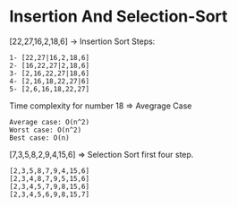 # Insertion And Selection-Sort

[22,27,16,2,18,6] -> Insertion Sort
Steps:
```
1- [22,27|16,2,18,6]  
2- [16,22,27|2,18,6]  
3- [2,16,22,27|18,6]  
4- [2,16,18,22,27|6]  
5- [2,6,16,18,22,27]
```

Time complexity for number 18 => Avegrage Case

```
Average case: O(n^2)  
Worst case: O(n^2)  
Best case: O(n)
```

[7,3,5,8,2,9,4,15,6] => Selection Sort first four step.
```
[2,3,5,8,7,9,4,15,6]
[2,3,4,8,7,9,5,15,6]
[2,3,4,5,7,9,8,15,6]
[2,3,4,5,6,9,8,15,7]
```
